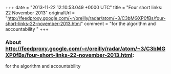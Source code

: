 +++
date = "2013-11-22 12:10:53.049 +0000 UTC"
title = "Four short links: 22 November 2013"
originalUrl = "http://feedproxy.google.com/~r/oreilly/radar/atom/~3/C3bMGXP0fBs/four-short-links-22-november-2013.html"
comment = "for the algorithm and accountability "
+++

### About http://feedproxy.google.com/~r/oreilly/radar/atom/~3/C3bMGXP0fBs/four-short-links-22-november-2013.html:

for the algorithm and accountability 

